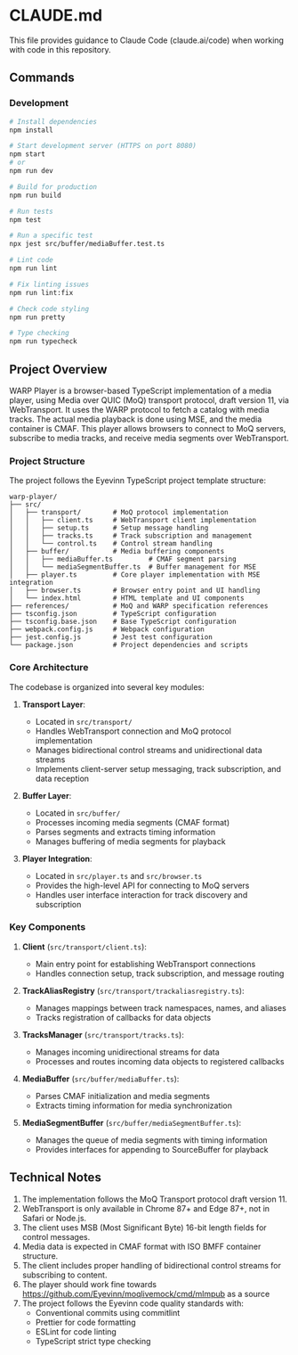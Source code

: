 # CLAUDE.md

This file provides guidance to Claude Code (claude.ai/code) when working with code in this repository.

## Commands

### Development

```bash
# Install dependencies
npm install

# Start development server (HTTPS on port 8080)
npm start
# or
npm run dev

# Build for production
npm run build

# Run tests
npm test

# Run a specific test
npx jest src/buffer/mediaBuffer.test.ts

# Lint code
npm run lint

# Fix linting issues
npm run lint:fix

# Check code styling
npm run pretty

# Type checking
npm run typecheck
```

## Project Overview

WARP Player is a browser-based TypeScript implementation of a media player,
using Media over QUIC (MoQ) transport protocol, draft version 11,
via WebTransport. It uses the WARP protocol to fetch a catalog with media tracks.
The actual media playback is done using MSE, and the media container is CMAF.
This player allows browsers to connect to MoQ servers, subscribe to media tracks, and receive media segments over WebTransport.

### Project Structure

The project follows the Eyevinn TypeScript project template structure:

```
warp-player/
├── src/
│   ├── transport/        # MoQ protocol implementation
│   │   ├── client.ts     # WebTransport client implementation
│   │   ├── setup.ts      # Setup message handling
│   │   ├── tracks.ts     # Track subscription and management
│   │   └── control.ts    # Control stream handling
│   ├── buffer/           # Media buffering components
│   │   ├── mediaBuffer.ts         # CMAF segment parsing
│   │   └── mediaSegmentBuffer.ts  # Buffer management for MSE
│   ├── player.ts         # Core player implementation with MSE integration
│   ├── browser.ts        # Browser entry point and UI handling
│   └── index.html        # HTML template and UI components
├── references/           # MoQ and WARP specification references
├── tsconfig.json         # TypeScript configuration
├── tsconfig.base.json    # Base TypeScript configuration
├── webpack.config.js     # Webpack configuration
├── jest.config.js        # Jest test configuration
└── package.json          # Project dependencies and scripts
```

### Core Architecture

The codebase is organized into several key modules:

1. **Transport Layer**:

   - Located in `src/transport/`
   - Handles WebTransport connection and MoQ protocol implementation
   - Manages bidirectional control streams and unidirectional data streams
   - Implements client-server setup messaging, track subscription, and data reception

2. **Buffer Layer**:

   - Located in `src/buffer/`
   - Processes incoming media segments (CMAF format)
   - Parses segments and extracts timing information
   - Manages buffering of media segments for playback

3. **Player Integration**:
   - Located in `src/player.ts` and `src/browser.ts`
   - Provides the high-level API for connecting to MoQ servers
   - Handles user interface interaction for track discovery and subscription

### Key Components

1. **Client** (`src/transport/client.ts`):

   - Main entry point for establishing WebTransport connections
   - Handles connection setup, track subscription, and message routing

2. **TrackAliasRegistry** (`src/transport/trackaliasregistry.ts`):

   - Manages mappings between track namespaces, names, and aliases
   - Tracks registration of callbacks for data objects

3. **TracksManager** (`src/transport/tracks.ts`):

   - Manages incoming unidirectional streams for data
   - Processes and routes incoming data objects to registered callbacks

4. **MediaBuffer** (`src/buffer/mediaBuffer.ts`):

   - Parses CMAF initialization and media segments
   - Extracts timing information for media synchronization

5. **MediaSegmentBuffer** (`src/buffer/mediaSegmentBuffer.ts`):
   - Manages the queue of media segments with timing information
   - Provides interfaces for appending to SourceBuffer for playback

## Technical Notes

1. The implementation follows the MoQ Transport protocol draft version 11.
2. WebTransport is only available in Chrome 87+ and Edge 87+, not in Safari or Node.js.
3. The client uses MSB (Most Significant Byte) 16-bit length fields for control messages.
4. Media data is expected in CMAF format with ISO BMFF container structure.
5. The client includes proper handling of bidirectional control streams for subscribing to content.
6. The player should work fine towards https://github.com/Eyevinn/moqlivemock/cmd/mlmpub as a source
7. The project follows the Eyevinn code quality standards with:
   - Conventional commits using commitlint
   - Prettier for code formatting
   - ESLint for code linting
   - TypeScript strict type checking
